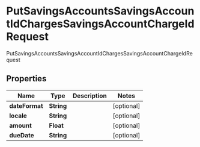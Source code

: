 

# PutSavingsAccountsSavingsAccountIdChargesSavingsAccountChargeIdRequest

PutSavingsAccountsSavingsAccountIdChargesSavingsAccountChargeIdRequest
## Properties

Name | Type | Description | Notes
------------ | ------------- | ------------- | -------------
**dateFormat** | **String** |  |  [optional]
**locale** | **String** |  |  [optional]
**amount** | **Float** |  |  [optional]
**dueDate** | **String** |  |  [optional]



